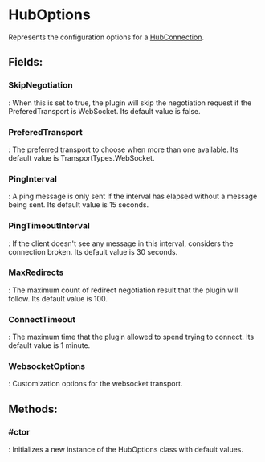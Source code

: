 # HubOptions

Represents the configuration options for a [HubConnection](../SignalR/HubConnection.md). 

## **Fields**:
### **SkipNegotiation**
: When this is set to true, the plugin will skip the negotiation request if the PreferedTransport is WebSocket. Its default value is false. 
### **PreferedTransport**
: The preferred transport to choose when more than one available. Its default value is TransportTypes.WebSocket. 
### **PingInterval**
: A ping message is only sent if the interval has elapsed without a message being sent. Its default value is 15 seconds. 
### **PingTimeoutInterval**
: If the client doesn't see any message in this interval, considers the connection broken. Its default value is 30 seconds. 
### **MaxRedirects**
: The maximum count of redirect negotiation result that the plugin will follow. Its default value is 100. 
### **ConnectTimeout**
: The maximum time that the plugin allowed to spend trying to connect. Its default value is 1 minute. 
### **WebsocketOptions**
: Customization options for the websocket transport. 
## **Methods**:

### **#ctor**
: Initializes a new instance of the HubOptions class with default values. 